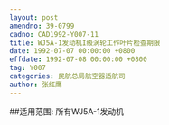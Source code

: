```yaml
---
layout: post
amendno: 39-0799
cadno: CAD1992-Y007-11
title: WJ5A-1发动机I级涡轮工作叶片检查期限
date: 1992-07-07 00:00:00 +0800
effdate: 1992-07-08 00:00:00 +0800
tag: Y007
categories: 民航总局航空器适航司
author: 张红鹰
---
```


##适用范围:
所有WJ5A-1发动机

